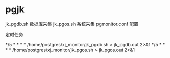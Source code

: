 # pgjk
jk_pgdb.sh 数据库采集
jk_pgos.sh 系统采集
pgmonitor.conf 配置

定时任务

*/5 * * * * /home/postgres/xj_monitor/jk_pgdb.sh > jk_pgdb.out 2>&1
*/5 * * * * /home/postgres/xj_monitor/jk_pgos.sh > jk_pgos.out 2>&1